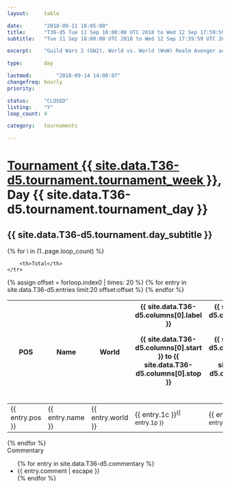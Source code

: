 ```yaml
---
layout: 	table

date: 		"2018-09-11 18:05:00"
title: 		"T36-d5 Tue 11 Sep 18:00:00 UTC 2018 to Wed 12 Sep 17:59:59 UTC 2018"
subtitle: 	"Tue 11 Sep 18:00:00 UTC 2018 to Wed 12 Sep 17:59:59 UTC 2018"

excerpt:    "Guild Wars 2 (GW2), World vs. World (WvW) Realm Avenger achivement Tournament. \"Every Kill Counts\""

type:       day

lastmod: 		"2018-09-14 14:08:07"
changefreq: hourly
priority:   

status:     "CLOSED"
listing:    "Y"
loop_count: 4

category: 	tournaments

---
```

<div class="table_header">
    <h1><a href="{{ site.data.T36-d5.tournament.week_url }}">Tournament {{ site.data.T36-d5.tournament.tournament_week }}</a>, Day {{ site.data.T36-d5.tournament.tournament_day }}</h1>
    <h2>{{ site.data.T36-d5.tournament.day_subtitle }}</h2> 
</div>

{% for i in (1..page.loop_count) %}
<br>
<table class="day_table">
  <colgroup>
    <col style="width:18px">
    <col style="width:55px">
    <col style="width:55px">
    <col style="width:12px">
    <col style="width:12px">
    <col style="width:12px">
    <col style="width:12px">
    <col style="width:12px">
    <col style="width:12px">
    <col style="width:12px">
    <col style="width:12px">
    <col style="width:12px">
    <col style="width:12px">
    <col style="width:12px">
    <col style="width:12px">
    <col style="width:12px">
    <col style="width:12px">
    <col style="width:12px">
    <col style="width:12px">
    <col style="width:12px">
    <col style="width:12px">
    <col style="width:12px">
    <col style="width:12px">
    <col style="width:12px">
    <col style="width:12px">
    <col style="width:12px">
    <col style="width:12px">
    <col style="width:18px">
  </colgroup>  
  <thead>
    <tr>
        <th>POS</th>
        <th class="AlignLeft">Name</th>
        <th class="AlignLeft">World</th>

<th><div class="label">{{ site.data.T36-d5.columns[0].label }}<p class="onhover">{{ site.data.T36-d5.columns[0].start }} to {{ site.data.T36-d5.columns[0].stop }}</p></div>​</th>
<th><div class="label">{{ site.data.T36-d5.columns[1].label }}<p class="onhover">{{ site.data.T36-d5.columns[1].start }} to {{ site.data.T36-d5.columns[1].stop }}</p></div>​</th>
<th><div class="label">{{ site.data.T36-d5.columns[2].label }}<p class="onhover">{{ site.data.T36-d5.columns[2].start }} to {{ site.data.T36-d5.columns[2].stop }}</p></div>​</th>
<th><div class="label">{{ site.data.T36-d5.columns[3].label }}<p class="onhover">{{ site.data.T36-d5.columns[3].start }} to {{ site.data.T36-d5.columns[3].stop }}</p></div>​</th>
<th><div class="label">{{ site.data.T36-d5.columns[4].label }}<p class="onhover">{{ site.data.T36-d5.columns[4].start }} to {{ site.data.T36-d5.columns[4].stop }}</p></div>​</th>
<th><div class="label">{{ site.data.T36-d5.columns[5].label }}<p class="onhover">{{ site.data.T36-d5.columns[5].start }} to {{ site.data.T36-d5.columns[5].stop }}</p></div>​</th>
<th><div class="label">{{ site.data.T36-d5.columns[6].label }}<p class="onhover">{{ site.data.T36-d5.columns[6].start }} to {{ site.data.T36-d5.columns[6].stop }}</p></div>​</th>
<th><div class="label">{{ site.data.T36-d5.columns[7].label }}<p class="onhover">{{ site.data.T36-d5.columns[7].start }} to {{ site.data.T36-d5.columns[7].stop }}</p></div>​</th>
<th><div class="label">{{ site.data.T36-d5.columns[8].label }}<p class="onhover">{{ site.data.T36-d5.columns[8].start }} to {{ site.data.T36-d5.columns[8].stop }}</p></div>​</th>
<th><div class="label">{{ site.data.T36-d5.columns[9].label }}<p class="onhover">{{ site.data.T36-d5.columns[9].start }} to {{ site.data.T36-d5.columns[9].stop }}</p></div>​</th>
<th><div class="label">{{ site.data.T36-d5.columns[10].label }}<p class="onhover">{{ site.data.T36-d5.columns[10].start }} to {{ site.data.T36-d5.columns[10].stop }}</p></div>​</th>

<th><div class="label">{{ site.data.T36-d5.columns[11].label }}<p class="onhover">{{ site.data.T36-d5.columns[11].start }} to {{ site.data.T36-d5.columns[11].stop }}</p></div>​</th>
<th><div class="label">{{ site.data.T36-d5.columns[12].label }}<p class="onhover">{{ site.data.T36-d5.columns[12].start }} to {{ site.data.T36-d5.columns[12].stop }}</p></div>​</th>
<th><div class="label">{{ site.data.T36-d5.columns[13].label }}<p class="onhover">{{ site.data.T36-d5.columns[13].start }} to {{ site.data.T36-d5.columns[13].stop }}</p></div>​</th>
<th><div class="label">{{ site.data.T36-d5.columns[14].label }}<p class="onhover">{{ site.data.T36-d5.columns[14].start }} to {{ site.data.T36-d5.columns[14].stop }}</p></div>​</th>
<th><div class="label">{{ site.data.T36-d5.columns[15].label }}<p class="onhover">{{ site.data.T36-d5.columns[15].start }} to {{ site.data.T36-d5.columns[15].stop }}</p></div>​</th>
<th><div class="label">{{ site.data.T36-d5.columns[16].label }}<p class="onhover">{{ site.data.T36-d5.columns[16].start }} to {{ site.data.T36-d5.columns[16].stop }}</p></div>​</th>
<th><div class="label">{{ site.data.T36-d5.columns[17].label }}<p class="onhover">{{ site.data.T36-d5.columns[17].start }} to {{ site.data.T36-d5.columns[17].stop }}</p></div>​</th>
<th><div class="label">{{ site.data.T36-d5.columns[18].label }}<p class="onhover">{{ site.data.T36-d5.columns[18].start }} to {{ site.data.T36-d5.columns[18].stop }}</p></div>​</th>
<th><div class="label">{{ site.data.T36-d5.columns[19].label }}<p class="onhover">{{ site.data.T36-d5.columns[19].start }} to {{ site.data.T36-d5.columns[19].stop }}</p></div>​</th>
<th><div class="label">{{ site.data.T36-d5.columns[20].label }}<p class="onhover">{{ site.data.T36-d5.columns[20].start }} to {{ site.data.T36-d5.columns[20].stop }}</p></div>​</th>

<th><div class="label">{{ site.data.T36-d5.columns[21].label }}<p class="onhover">{{ site.data.T36-d5.columns[21].start }} to {{ site.data.T36-d5.columns[21].stop }}</p></div>​</th>
<th><div class="label">{{ site.data.T36-d5.columns[22].label }}<p class="onhover">{{ site.data.T36-d5.columns[22].start }} to {{ site.data.T36-d5.columns[22].stop }}</p></div>​</th>
<th><div class="label">{{ site.data.T36-d5.columns[23].label }}<p class="onhover">{{ site.data.T36-d5.columns[23].start }} to {{ site.data.T36-d5.columns[23].stop }}</p></div>​</th>

        <th>Total</th>
    </tr>
  </thead>
  {% assign offset = forloop.index0 | times: 20 %}
<tbody>
{% for entry in site.data.T36-d5.entries limit:20 offset:offset %}
  <tr>
    <td class="pl{{ entry.pos }}">{{ entry.pos }}</td>
    <td class="AlignLeft">{{ entry.name }}</td>
    <td class="AlignLeft">{{ entry.world }}</td>
    <td class="pl{{ entry.1p }}">{{ entry.1c }}<sup>{{ entry.1p }}</sup></td>
    <td class="pl{{ entry.2p }}">{{ entry.2c }}<sup>{{ entry.2p }}</sup></td>
    <td class="pl{{ entry.3p }}">{{ entry.3c }}<sup>{{ entry.3p }}</sup></td>
    <td class="pl{{ entry.4p }}">{{ entry.4c }}<sup>{{ entry.4p }}</sup></td>
    <td class="pl{{ entry.5p }}">{{ entry.5c }}<sup>{{ entry.5p }}</sup></td>
    <td class="pl{{ entry.6p }}">{{ entry.6c }}<sup>{{ entry.6p }}</sup></td>
    <td class="pl{{ entry.7p }}">{{ entry.7c }}<sup>{{ entry.7p }}</sup></td>
    <td class="pl{{ entry.8p }}">{{ entry.8c }}<sup>{{ entry.8p }}</sup></td>
    <td class="pl{{ entry.9p }}">{{ entry.9c }}<sup>{{ entry.9p }}</sup></td>
    <td class="pl{{ entry.10p }}">{{ entry.10c }}<sup>{{ entry.10p }}</sup></td>
    <td class="pl{{ entry.11p }}">{{ entry.11c }}<sup>{{ entry.11p }}</sup></td>
    <td class="pl{{ entry.12p }}">{{ entry.12c }}<sup>{{ entry.12p }}</sup></td>
    <td class="pl{{ entry.13p }}">{{ entry.13c }}<sup>{{ entry.13p }}</sup></td>
    <td class="pl{{ entry.14p }}">{{ entry.14c }}<sup>{{ entry.14p }}</sup></td>
    <td class="pl{{ entry.15p }}">{{ entry.15c }}<sup>{{ entry.15p }}</sup></td>
    <td class="pl{{ entry.16p }}">{{ entry.16c }}<sup>{{ entry.16p }}</sup></td>
    <td class="pl{{ entry.17p }}">{{ entry.17c }}<sup>{{ entry.17p }}</sup></td>
    <td class="pl{{ entry.18p }}">{{ entry.18c }}<sup>{{ entry.18p }}</sup></td>
    <td class="pl{{ entry.19p }}">{{ entry.19c }}<sup>{{ entry.19p }}</sup></td>
    <td class="pl{{ entry.20p }}">{{ entry.20c }}<sup>{{ entry.20p }}</sup></td>
    <td class="pl{{ entry.21p }}">{{ entry.21c }}<sup>{{ entry.21p }}</sup></td>
    <td class="pl{{ entry.22p }}">{{ entry.22c }}<sup>{{ entry.22p }}</sup></td>
    <td class="pl{{ entry.23p }}">{{ entry.23c }}<sup>{{ entry.23p }}</sup></td>
    <td class="pl{{ entry.24p }}">{{ entry.24c }}<sup>{{ entry.24p }}</sup></td>
    <td>{{ entry.total }}</td>
  </tr>
{% endfor %}  
</tbody>
</table>
<div class="leaderboard"></div>
{% endfor %}

<div class="commentary">
  <span class="commentary_title">Commentary</span>
  <ul>
    {% for entry in site.data.T36-d5.commentary %}
    <li class="commentary_list">{{ entry.comment | escape }}</li>
    {% endfor %}
  </ul>
</div>



